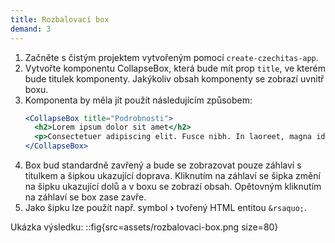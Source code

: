 ```yaml
---
title: Rozbalovací box
demand: 3
---
```


1. Začněte s čistým projektem vytvořeným pomocí `create-czechitas-app`.
1. Vytvořte komponentu CollapseBox, která bude mít prop `title`, ve kterém bude titulek komponenty. Jakýkoliv obsah komponenty se zobrazí uvnitř boxu.
1. Komponenta by měla jít použít následujícím způsobem:
   ```jsx
   <CollapseBox title="Podrobnosti">
     <h2>Lorem ipsum dolor sit amet</h2>
     <p>Consectetuer adipiscing elit. Fusce nibh. In laoreet, magna id viverra tincidunt.</p>
   </CollapseBox>
   ```
1. Box bud standardně zavřený a bude se zobrazovat pouze záhlaví s titulkem a šipkou ukazující doprava. Kliknutím na záhlaví se šipka změní na šipku ukazující dolů a v boxu se zobrazí obsah. Opětovným kliknutím na záhlaví se box zase zavře.
1. Jako šipku lze použít např. symbol **›** tvořený HTML entitou `&rsaquo;`.

Ukázka výsledku:
::fig{src=assets/rozbalovaci-box.png size=80}

